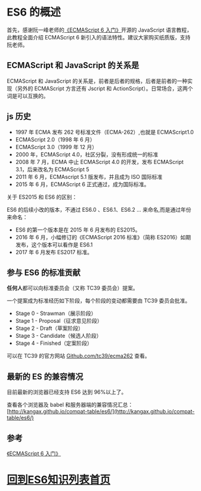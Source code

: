 # ES6 的概述

首先，感谢阮一峰老师的[《ECMAScript 6 入门》](http://es6.ruanyifeng.com/)开源的 JavaScript 语言教程，此教程全面介绍 ECMAScript 6 新引入的语法特性。建议大家购买纸质版，支持阮老师。

## ECMAScript 和 JavaScript 的关系是

ECMAScript 和 JavaScript 的关系是，前者是后者的规格，后者是前者的一种实现（另外的 ECMAScript 方言还有 Jscript 和 ActionScript）。日常场合，这两个词是可以互换的。

## js 历史

- 1997 年 ECMA 发布 262 号标准文件（ECMA-262）,也就是 ECMAScript1.0
- ECMAScript 2.0（1998 年 6 月）
- ECMAScript 3.0（1999 年 12 月）
- 2000 年，ECMAScript 4.0，社区分裂，没有形成统一的标准
- 2008 年 7 月，ECMA 中止 ECMAScript 4.0 的开发，发布 ECMAScript 3.1，后来改名为 ECMAScript 5
- 2011 年 6 月，ECMAscript 5.1 版发布，并且成为 ISO 国际标准
- 2015 年 6 月，ECMAScript 6 正式通过，成为国际标准。

关于 ES2015 和 ES6 的区别：

ES6 的后续小改的版本，不通过 ES6.0 、ES6.1、ES6.2 ... 来命名,而是通过年份来命名：

- ES6 的第一个版本是在 2015 年 6 月发布的 ES2015。
- 2016 年 6 月，小幅修订的《ECMAScript 2016 标准》（简称 ES2016）如期发布，这个版本可以看作是 ES6.1
- 2017 年 6 月发布 ES2017 标准。

## 参与 ES6 的标准贡献

**任何人**都可以向标准委员会（又称 TC39 委员会）提案。

一个提案成为标准经历如下阶段，每个阶段的变动都需要由 TC39 委员会批准。

- Stage 0 - Strawman（展示阶段）
- Stage 1 - Proposal（征求意见阶段）
- Stage 2 - Draft（草案阶段）
- Stage 3 - Candidate（候选人阶段）
- Stage 4 - Finished（定案阶段）

可以在 TC39 的官方网站 [Github.com/tc39/ecma262](https://github.com/tc39/ecma262) 查看。

## 最新的 ES 的兼容情况

目前最新的浏览器已经支持 ES6 达到 96%以上了。

查看各个浏览器及 babel 和服务器端的兼容情况汇总：[http://kangax.github.io/compat-table/es6/](http://kangax.github.io/compat-table/es6/)

## 参考

[《ECMAScript 6 入门》](http://es6.ruanyifeng.com/)

# [回到ES6知识列表首页](/pages/vip_2ES6.md)